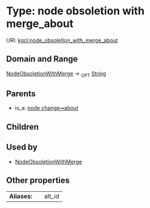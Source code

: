 
# Type: node obsoletion with merge_about




URI: [kgcl:node_obsoletion_with_merge_about](http://w3id.org/kgclnode_obsoletion_with_merge_about)


## Domain and Range

[NodeObsoletionWithMerge](NodeObsoletionWithMerge.md) ->  <sub>OPT</sub> [String](types/String.md)

## Parents

 *  is_a: [node change➞about](node_change_about.md)

## Children


## Used by

 * [NodeObsoletionWithMerge](NodeObsoletionWithMerge.md)

## Other properties

|  |  |  |
| --- | --- | --- |
| **Aliases:** | | alt_id |


